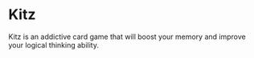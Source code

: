 Kitz
====

Kitz is an addictive card game that will boost your memory and improve your logical thinking ability.